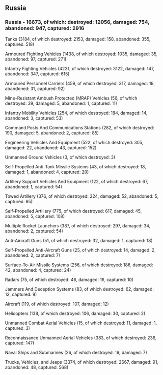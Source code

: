 
 
 ## Russia
 
 ### Russia - 16673, of which: destroyed: 12056, damaged: 754, abandoned: 947, captured: 2916

 

 

 Tanks (3184, of which destroyed: 2153, damaged: 158, abandoned: 355, captured: 518)

 Armoured Fighting Vehicles (1438, of which destroyed: 1035, damaged: 35, abandoned: 97, captured: 271)

 Infantry Fighting Vehicles (4231, of which destroyed: 3122, damaged: 147, abandoned: 347, captured: 615)

 Armoured Personnel Carriers (459, of which destroyed: 317, damaged: 19, abandoned: 31, captured: 92)

 Mine-Resistant Ambush Protected (MRAP) Vehicles (56, of which destroyed: 39, damaged: 5, abandoned: 1, captured: 11)

 Infantry Mobility Vehicles (254, of which destroyed: 184, damaged: 14, abandoned: 3, captured: 53)

 Command Posts And Communications Stations (282, of which destroyed: 190, damaged: 5, abandoned: 2, captured: 85)

 Engineering Vehicles And Equipment (522, of which destroyed: 305, damaged: 22, abandoned: 43, captured: 152)

 Unmanned Ground Vehicles (3, of which destroyed: 3)

 Self-Propelled Anti-Tank Missile Systems (43, of which destroyed: 18, damaged: 1, abandoned: 4, captured: 20)

 Artillery Support Vehicles And Equipment (122, of which destroyed: 67, abandoned: 1, captured: 54)

 Towed Artillery (376, of which destroyed: 224, damaged: 52, abandoned: 5, captured: 95)

 Self-Propelled Artillery (775, of which destroyed: 617, damaged: 45, abandoned: 5, captured: 108)

 Multiple Rocket Launchers (387, of which destroyed: 297, damaged: 34, abandoned: 2, captured: 54)

 Anti-Aircraft Guns (51, of which destroyed: 32, damaged: 1, captured: 18)

 Self-Propelled Anti-Aircraft Guns (25, of which destroyed: 14, damaged: 2, abandoned: 2, captured: 7)

 Surface-To-Air Missile Systems (256, of which destroyed: 186, damaged: 42, abandoned: 4, captured: 24)

 Radars (75, of which destroyed: 46, damaged: 19, captured: 10)

 Jammers And Deception Systems (83, of which destroyed: 62, damaged: 12, captured: 9)

 Aircraft (119, of which destroyed: 107, damaged: 12)

 Helicopters (138, of which destroyed: 106, damaged: 30, captured: 2)

 Unmanned Combat Aerial Vehicles (15, of which destroyed: 11, damaged: 1, captured: 3)

 Reconnaissance Unmanned Aerial Vehicles (383, of which destroyed: 236, captured: 147)

 Naval Ships and Submarines (26, of which destroyed: 19, damaged: 7)

 Trucks, Vehicles, and Jeeps (3374, of which destroyed: 2667, damaged: 91, abandoned: 48, captured: 568)

